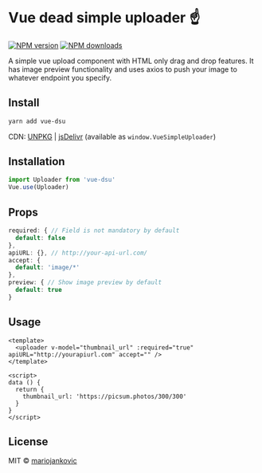 # Vue dead simple uploader ☝️

[![NPM version](https://img.shields.io/npm/v/vue-dead-simple-uploader.svg?style=flat)](https://npmjs.com/package/vue-dead-simple-uploader) [![NPM downloads](https://img.shields.io/npm/dm/vue-dead-simple-uploader.svg?style=flat)](https://npmjs.com/package/vue-dead-simple-uploader)

A simple vue upload component with HTML only drag and drop features. It has image preview functionality and uses axios to push your image to whatever endpoint you specify.

## Install

```bash
yarn add vue-dsu
```

CDN: [UNPKG](https://unpkg.com/vue-dead-simple-uploader/) | [jsDelivr](https://cdn.jsdelivr.net/npm/vue-dead-simple-uploader/) (available as `window.VueSimpleUploader`)

## Installation
```javascript
import Uploader from 'vue-dsu'
Vue.use(Uploader)
```

## Props
```javascript
required: { // Field is not mandatory by default
  default: false
},
apiURL: {}, // http://your-api-url.com/
accept: {
  default: 'image/*'
},
preview: { // Show image preview by default
  default: true
}
```

## Usage
```vue
<template>
  <uploader v-model="thumbnail_url" :required="true" apiURL="http://yourapiurl.com" accept="" />
</template>

<script>
data () {
  return {
    thumbnail_url: 'https://picsum.photos/300/300'
  }
}
</script>
```

## License

MIT &copy; [mariojankovic](https://github.com/mariojankovic)
